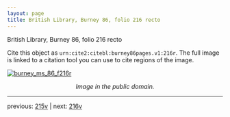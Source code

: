 ```yaml
---
layout: page
title: British Library, Burney 86, folio 216 recto
---
```


British Library, Burney 86, folio 216 recto

Cite this object as `urn:cite2:citebl:burney86pages.v1:216r`.  The full image is linked to a citation tool you can use to cite regions of the image.

[![burney_ms_86_f216r](http://www.homermultitext.org/iipsrv?IIIF=/project/homer/pyramidal/deepzoom/citebl/burney86imgs/v1/burney_ms_86_f216r.tif/full/800,/0/default.jpg)](http://www.homermultitext.org/ict2/?urn=urn:cite2:citebl:burney86imgs.v1:burney_ms_86_f216r) 

<p style="text-align: center; font-style: italic;">Image in the public domain.</p>

---

previous: [215v](../215v/) | next: [216v](../216v/)